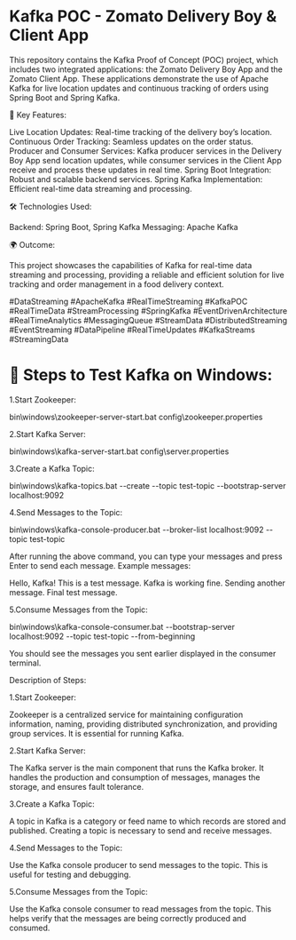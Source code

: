 # Kafka POC - Zomato Delivery Boy & Client App
This repository contains the Kafka Proof of Concept (POC) project, which includes two integrated applications: the Zomato Delivery Boy App and the Zomato Client App. These applications demonstrate the use of Apache Kafka for live location updates and continuous tracking of orders using Spring Boot and Spring Kafka.

🌟 Key Features:

Live Location Updates: Real-time tracking of the delivery boy’s location.
Continuous Order Tracking: Seamless updates on the order status.
Producer and Consumer Services: Kafka producer services in the Delivery Boy App send location updates, while consumer services in the Client App receive and process these updates in real time.
Spring Boot Integration: Robust and scalable backend services.
Spring Kafka Implementation: Efficient real-time data streaming and processing.

🛠️ Technologies Used:

Backend: Spring Boot, Spring Kafka
Messaging: Apache Kafka

🌍 Outcome:

This project showcases the capabilities of Kafka for real-time data streaming and processing, providing a reliable and efficient solution for live tracking and order management in a food delivery context.

#DataStreaming #ApacheKafka #RealTimeStreaming #KafkaPOC #RealTimeData #StreamProcessing #SpringKafka #EventDrivenArchitecture #RealTimeAnalytics #MessagingQueue #StreamData #DistributedStreaming #EventStreaming #DataPipeline #RealTimeUpdates #KafkaStreams #StreamingData

# 🔧 Steps to Test Kafka on Windows:

1.Start Zookeeper:

bin\windows\zookeeper-server-start.bat config\zookeeper.properties

2.Start Kafka Server:

bin\windows\kafka-server-start.bat config\server.properties

3.Create a Kafka Topic:

bin\windows\kafka-topics.bat --create --topic test-topic --bootstrap-server localhost:9092

4.Send Messages to the Topic:

bin\windows\kafka-console-producer.bat --broker-list localhost:9092 --topic test-topic

After running the above command, you can type your messages and press Enter to send each message. Example messages:

Hello, Kafka!
This is a test message.
Kafka is working fine.
Sending another message.
Final test message.

5.Consume Messages from the Topic:

bin\windows\kafka-console-consumer.bat --bootstrap-server localhost:9092 --topic test-topic --from-beginning

You should see the messages you sent earlier displayed in the consumer terminal.

Description of Steps:

1.Start Zookeeper:

Zookeeper is a centralized service for maintaining configuration information, naming, providing distributed synchronization, and providing group services. It is essential for running Kafka.

2.Start Kafka Server:

The Kafka server is the main component that runs the Kafka broker. It handles the production and consumption of messages, manages the storage, and ensures fault tolerance.

3.Create a Kafka Topic:

A topic in Kafka is a category or feed name to which records are stored and published. Creating a topic is necessary to send and receive messages.

4.Send Messages to the Topic:

Use the Kafka console producer to send messages to the topic. This is useful for testing and debugging.

5.Consume Messages from the Topic:

Use the Kafka console consumer to read messages from the topic. This helps verify that the messages are being correctly produced and consumed.
